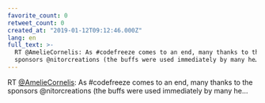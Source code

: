 ```yaml
---
favorite_count: 0
retweet_count: 0
created_at: "2019-01-12T09:12:46.000Z"
lang: en
full_text: >-
  RT @AmelieCornelis: As #codefreeze comes to an end, many thanks to the
  sponsors @nitorcreations (the buffs were used immediately by many he…
---
```


RT [@AmelieCornelis](https://twitter.com/AmelieCornelis): As #codefreeze comes
to an end, many thanks to the sponsors @nitorcreations (the buffs were used
immediately by many he…
